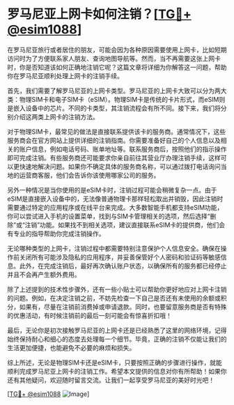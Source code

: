# 罗马尼亚上网卡如何注销？[[TG💪+ @esim1088](https://t.me/s/esim1088)]

在罗马尼亚旅行或者居住的朋友，可能会因为各种原因需要使用上网卡，比如短期访问时为了方便联系家人朋友、查询地图导航等。然而，当不再需要这张上网卡时，你是否知道该如何正确地注销它呢？这篇文章将详细为你解答这一问题，帮助你在罗马尼亚顺利处理上网卡的注销手续。

首先，我们需要了解罗马尼亚的上网卡类型。罗马尼亚的上网卡大致可以分为两大类：物理SIM卡和电子SIM卡（eSIM）。物理SIM卡是传统的卡片形式，而eSIM则是嵌入设备中的芯片。不同的卡类型，其注销流程会有所不同。接下来，我们将分别介绍这两类上网卡的注销方法。

对于物理SIM卡，最常见的做法是直接联系提供该卡的服务商。通常情况下，这些服务商会在官方网站上提供详细的注销指南。你需要准备好自己的个人信息以及相关的账户信息，例如电话号码、账单地址等。联系服务商后，按照他们的指示操作即可完成注销。有些服务商还可能要求你亲自前往其营业厅办理注销手续，这样可以更快速地解决问题。如果你不确定具体的服务商名称，可以通过拨打电话询问当地的运营商客服，他们会告诉你该使用哪家公司的服务。

另外一种情况是当你使用的是eSIM卡时，注销过程可能会稍微复杂一点。由于eSIM是直接嵌入设备中的，无法像普通物理卡那样轻松取出并销毁，因此注销时需要通过特定的应用程序或在线平台来完成。大多数智能手机都支持eSIM功能，你可以尝试进入手机的设置菜单，找到与SIM卡管理相关的选项，然后选择“删除”或“注销”功能。如果找不到相关选项，建议直接联系eSIM卡的提供商，他们会有专业的指导帮助你完成注销操作。

无论哪种类型的上网卡，注销过程中都需要特别注意保护个人信息安全。确保在操作前关闭所有可能涉及隐私的应用程序，并妥善保管好个人密码和验证码等敏感信息。此外，在完成注销后，最好再次确认账户状态，以确保所有的服务都已经停止并且不会再产生额外费用。

除了上述提到的技术性步骤外，还有一些小贴士可以帮助你更好地应对上网卡注销的问题。例如，在决定注销之前，不妨先检查一下自己是否还有未使用的余额或积分，如果有，尽量在注销前消费掉或申请退款。同时，也要留意服务商是否有特殊的优惠活动，有时候注销前的最后一刻可能会有惊喜折扣哦！

最后，无论你是初次接触罗马尼亚的上网卡还是已经熟悉了这里的网络环境，记得始终保持耐心和细心的态度去处理每一个细节。毕竟，正确的注销不仅能让我们的生活更加便捷，也能避免不必要的麻烦和损失。

综上所述，无论是物理SIM卡还是eSIM卡，只要按照正确的步骤进行操作，就能顺利完成罗马尼亚上网卡的注销工作。希望本文提供的信息对你有所帮助！如果你还有其他疑问，欢迎随时留言交流。让我们一起享受罗马尼亚的美好时光吧！

[[TG💪+ @esim1088](https://t.me/s/esim1088) ![Image](https://i.postimg.cc/4NQfJmqS/Snipaste-2025-05-13-00-14-12.png)]